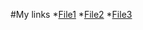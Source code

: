 #My links
*[File1](https://github.com/mybatete/my-files/blob/master/question1.R)
*[File2](https://github.com/mybatete/my-files/blob/master/question2.R)
*[File3](https://github.com/mybatete/my-files/blob/master/question3.R)
